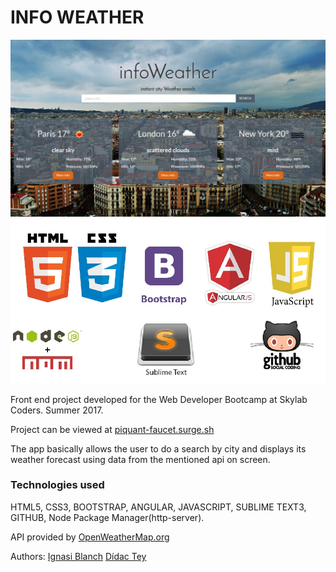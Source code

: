 # INFO WEATHER

![screenshot](img/Home.jpg)
![screenshot](img/herr.jpg)

Front end project developed for the Web Developer Bootcamp at Skylab Coders. Summer 2017.

Project can be viewed at [piquant-faucet.surge.sh](http://piquant-faucet.surge.sh)

The app basically allows the user to do a search by city and displays its weather forecast using data from the mentioned api on screen.

### Technologies used
HTML5, CSS3, BOOTSTRAP, ANGULAR, JAVASCRIPT, SUBLIME TEXT3, GITHUB,
Node Package Manager(http-server).

API provided by [OpenWeatherMap.org](https://openweathermap.org/api)


Authors: 
[Ignasi Blanch](github.com/ignblanch)
[Dídac Tey](github.com/Toreex)







